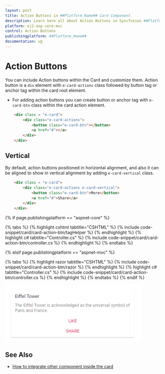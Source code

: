 ```yaml
---
layout: post
title: Action Buttons in ##Platform_Name## Card Component
description: Learn here all about Action Buttons in Syncfusion ##Platform_Name## Card component of Syncfusion Essential JS 2 and more.
platform: ej2-asp-core-mvc
control: Action Buttons
publishingplatform: ##Platform_Name##
documentation: ug
---
```



# Action Buttons

You can include Action buttons within the Card and customize them. Action button is a `div` element with `e-card-actions` class followed by button tag or anchor tag within the card root element.

* For adding action buttons you can create button or anchor tag with `e-card-btn` class within the card action element.

```html
    <div class = "e-card">
        <div class="e-card-actions">
            <button class="e-card-btn"></button>
            <a href="#"></a>
        </div>
    </div>
```

## Vertical

By default, action buttons positioned in horizontal alignment, and also it can be aligned to show in vertical alignment by adding `e-card-vertical` class.

```html
    <div class = "e-card">
        <div class="e-card-actions e-card-vertical">
            <button class="e-card-btn">More</button>
            <a href="#">Share</a>
        </div>
    </div>
```

{% if page.publishingplatform == "aspnet-core" %}

{% tabs %}
{% highlight cshtml tabtitle="CSHTML" %}
{% include code-snippet/card/card-action-btn/tagHelper %}
{% endhighlight %}
{% highlight c# tabtitle="Controller.cs" %}
{% include code-snippet/card/card-action-btn/controller.cs %}
{% endhighlight %}
{% endtabs %}

{% elsif page.publishingplatform == "aspnet-mvc" %}

{% tabs %}
{% highlight razor tabtitle="CSHTML" %}
{% include code-snippet/card/card-action-btn/razor %}
{% endhighlight %}
{% highlight c# tabtitle="Controller.cs" %}
{% include code-snippet/card/card-action-btn/controller.cs %}
{% endhighlight %}
{% endtabs %}
{% endif %}


![CSS Card Control with action buttons](./images/card-action.PNG)

## See Also

* [How to integrate other component inside the card](./how-to/integrate-other-component-inside-the-card)